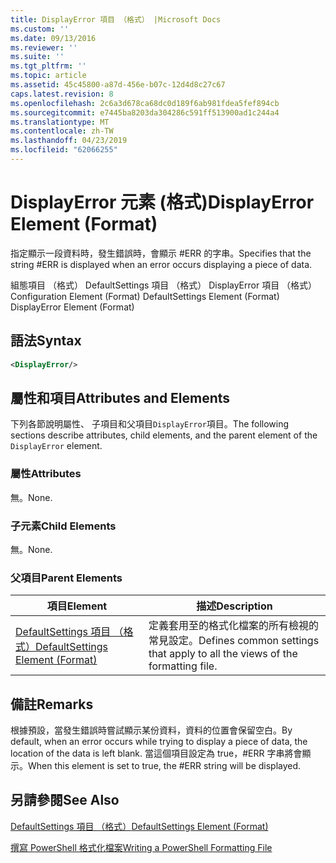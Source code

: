 ```yaml
---
title: DisplayError 項目 （格式） |Microsoft Docs
ms.custom: ''
ms.date: 09/13/2016
ms.reviewer: ''
ms.suite: ''
ms.tgt_pltfrm: ''
ms.topic: article
ms.assetid: 45c45800-a87d-456e-b07c-12d4d8c27c67
caps.latest.revision: 8
ms.openlocfilehash: 2c6a3d678ca68dc0d189f6ab981fdea5fef894cb
ms.sourcegitcommit: e7445ba8203da304286c591ff513900ad1c244a4
ms.translationtype: MT
ms.contentlocale: zh-TW
ms.lasthandoff: 04/23/2019
ms.locfileid: "62066255"
---
```

# <a name="displayerror-element-format"></a><span data-ttu-id="b467f-102">DisplayError 元素 (格式)</span><span class="sxs-lookup"><span data-stu-id="b467f-102">DisplayError Element (Format)</span></span>

<span data-ttu-id="b467f-103">指定顯示一段資料時，發生錯誤時，會顯示 #ERR 的字串。</span><span class="sxs-lookup"><span data-stu-id="b467f-103">Specifies that the string #ERR is displayed when an error occurs displaying a piece of data.</span></span>

<span data-ttu-id="b467f-104">組態項目 （格式） DefaultSettings 項目 （格式） DisplayError 項目 （格式）</span><span class="sxs-lookup"><span data-stu-id="b467f-104">Configuration Element (Format) DefaultSettings Element (Format) DisplayError Element (Format)</span></span>

## <a name="syntax"></a><span data-ttu-id="b467f-105">語法</span><span class="sxs-lookup"><span data-stu-id="b467f-105">Syntax</span></span>

```xml
<DisplayError/>
```

## <a name="attributes-and-elements"></a><span data-ttu-id="b467f-106">屬性和項目</span><span class="sxs-lookup"><span data-stu-id="b467f-106">Attributes and Elements</span></span>

<span data-ttu-id="b467f-107">下列各節說明屬性、 子項目和父項目`DisplayError`項目。</span><span class="sxs-lookup"><span data-stu-id="b467f-107">The following sections describe attributes, child elements, and the parent element of the `DisplayError` element.</span></span>

### <a name="attributes"></a><span data-ttu-id="b467f-108">屬性</span><span class="sxs-lookup"><span data-stu-id="b467f-108">Attributes</span></span>

<span data-ttu-id="b467f-109">無。</span><span class="sxs-lookup"><span data-stu-id="b467f-109">None.</span></span>

### <a name="child-elements"></a><span data-ttu-id="b467f-110">子元素</span><span class="sxs-lookup"><span data-stu-id="b467f-110">Child Elements</span></span>

<span data-ttu-id="b467f-111">無。</span><span class="sxs-lookup"><span data-stu-id="b467f-111">None.</span></span>

### <a name="parent-elements"></a><span data-ttu-id="b467f-112">父項目</span><span class="sxs-lookup"><span data-stu-id="b467f-112">Parent Elements</span></span>

|<span data-ttu-id="b467f-113">項目</span><span class="sxs-lookup"><span data-stu-id="b467f-113">Element</span></span>|<span data-ttu-id="b467f-114">描述</span><span class="sxs-lookup"><span data-stu-id="b467f-114">Description</span></span>|
|-------------|-----------------|
|[<span data-ttu-id="b467f-115">DefaultSettings 項目 （格式）</span><span class="sxs-lookup"><span data-stu-id="b467f-115">DefaultSettings Element (Format)</span></span>](./defaultsettings-element-format.md)|<span data-ttu-id="b467f-116">定義套用至的格式化檔案的所有檢視的常見設定。</span><span class="sxs-lookup"><span data-stu-id="b467f-116">Defines common settings that apply to all the views of the formatting file.</span></span>|

## <a name="remarks"></a><span data-ttu-id="b467f-117">備註</span><span class="sxs-lookup"><span data-stu-id="b467f-117">Remarks</span></span>

<span data-ttu-id="b467f-118">根據預設，當發生錯誤時嘗試顯示某份資料，資料的位置會保留空白。</span><span class="sxs-lookup"><span data-stu-id="b467f-118">By default, when an error occurs while trying to display a piece of data, the location of the data is left blank.</span></span> <span data-ttu-id="b467f-119">當這個項目設定為 true，#ERR 字串將會顯示。</span><span class="sxs-lookup"><span data-stu-id="b467f-119">When this element is set to true, the #ERR string will be displayed.</span></span>

## <a name="see-also"></a><span data-ttu-id="b467f-120">另請參閱</span><span class="sxs-lookup"><span data-stu-id="b467f-120">See Also</span></span>

[<span data-ttu-id="b467f-121">DefaultSettings 項目 （格式）</span><span class="sxs-lookup"><span data-stu-id="b467f-121">DefaultSettings Element (Format)</span></span>](./defaultsettings-element-format.md)

[<span data-ttu-id="b467f-122">撰寫 PowerShell 格式化檔案</span><span class="sxs-lookup"><span data-stu-id="b467f-122">Writing a PowerShell Formatting File</span></span>](./writing-a-powershell-formatting-file.md)
